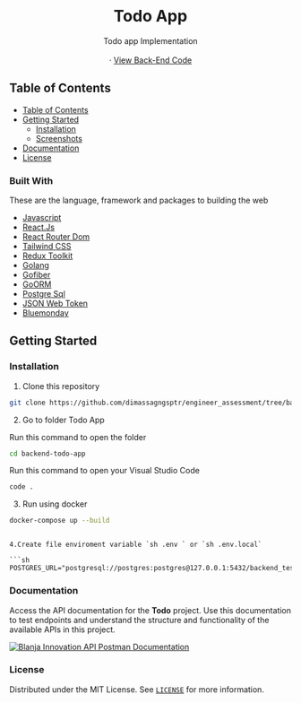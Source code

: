 <br />
<div align="center">
  <h1 align="center">Todo App</h1>

  <p align="center">
    Todo app Implementation
    <br />
    <br />
    ·
    <a href="https://github.com/dimassagngsptr/engineer_assessment.git" target="_blank">View Back-End Code</a>
  </p>
</div>

## Table of Contents

- [Table of Contents](#table-of-contents)
- [Getting Started](#getting-started)
  - [Installation](#installation)
  - [Screenshots](#screenshots)
- [Documentation](#documentation)
- [License](#license)

### Built With

These are the language, framework and packages to building the web

- [Javascript](https://nodejs.org/en)
- [React.Js](https://react.dev/)
- [React Router Dom](https://reactrouter.com/en/main)
- [Tailwind CSS](https://tailwindcss.com/)
- [Redux Toolkit](https://redux-toolkit.js.org/)
- [Golang](https://go.dev/)
- [Gofiber](https://gofiber.io/)
- [GoORM](https://gorm.io/)
- [Postgre Sql](https://www.postgresql.org/)
- [JSON Web Token](https://jwt.io/)
- [Bluemonday](https://github.com/microcosm-cc/bluemonday)

## Getting Started

### Installation

1. Clone this repository

```sh
git clone https://github.com/dimassagngsptr/engineer_assessment/tree/backend-todo-app
```

2. Go to folder Todo App

Run this command to open the folder

```sh
cd backend-todo-app
```

Run this command to open your Visual Studio Code

```sh
code .
```

3. Run using docker

```sh
docker-compose up --build
```

````

4.Create file enviroment variable `sh .env ` or `sh .env.local`

```sh
POSTGRES_URL="postgresql://postgres:postgres@127.0.0.1:5432/backend_test_1"
````

### Documentation

Access the API documentation for the **Todo** project. Use this documentation to test endpoints and understand the structure and functionality of the available APIs in this project.

[![Blanja Innovation API Postman Documentation](https://run.pstmn.io/button.svg)](https://documenter.getpostman.com/view/29288801/2sA3s6EUyX)

### License

Distributed under the MIT License. See [`LICENSE`](https://github.com/dimassagngsptr/engineer_assessment/blob/todo-app/LICENSE) for more information.
